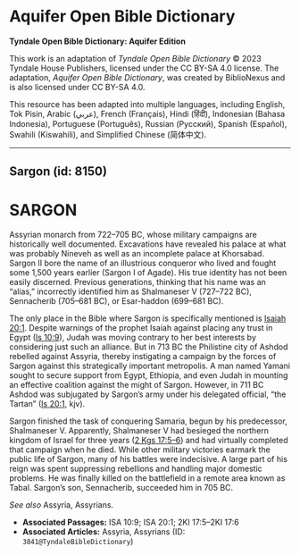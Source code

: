 # Aquifer Open Bible Dictionary

**Tyndale Open Bible Dictionary: Aquifer Edition**

This work is an adaptation of *Tyndale Open Bible Dictionary* © 2023 Tyndale House Publishers, licensed under the CC BY\-SA 4\.0 license. The adaptation, *Aquifer Open Bible Dictionary*, was created by BiblioNexus and is also licensed under CC BY\-SA 4\.0\.

This resource has been adapted into multiple languages, including English, Tok Pisin, Arabic (عربي), French (Français), Hindi (हिंदी), Indonesian (Bahasa Indonesia), Portuguese (Português), Russian (Русский), Spanish (Español), Swahili (Kiswahili), and Simplified Chinese (简体中文).



--------------------------------

## Sargon (id: 8150)

SARGON
======

Assyrian monarch from 722–705 BC, whose military campaigns are historically well documented. Excavations have revealed his palace at what was probably Nineveh as well as an incomplete palace at Khorsabad. Sargon II bore the name of an illustrious conqueror who lived and fought some 1,500 years earlier (Sargon I of Agade). His true identity has not been easily discerned. Previous generations, thinking that his name was an “alias,” incorrectly identified him as Shalmaneser V (727–722 BC), Sennacherib (705–681 BC), or Esar\-haddon (699–681 BC).

The only place in the Bible where Sargon is specifically mentioned is [Isaiah 20:1](https://ref.ly/Isa20:1). Despite warnings of the prophet Isaiah against placing any trust in Egypt ([Is 10:9](https://ref.ly/Isa10:9)), Judah was moving contrary to her best interests by considering just such an alliance. But in 713 BC the Philistine city of Ashdod rebelled against Assyria, thereby instigating a campaign by the forces of Sargon against this strategically important metropolis. A man named Yamani sought to secure support from Egypt, Ethiopia, and even Judah in mounting an effective coalition against the might of Sargon. However, in 711 BC Ashdod was subjugated by Sargon’s army under his delegated official, “the Tartan” ([Is 20:1](https://ref.ly/Isa20:1), kjv).

Sargon finished the task of conquering Samaria, begun by his predecessor, Shalmaneser V. Apparently, Shalmaneser V had besieged the northern kingdom of Israel for three years ([2 Kgs 17:5–6](https://ref.ly/2Kgs17:5-2Kgs17:6)) and had virtually completed that campaign when he died. While other military victories earmark the public life of Sargon, many of his battles were indecisive. A large part of his reign was spent suppressing rebellions and handling major domestic problems. He was finally killed on the battlefield in a remote area known as Tabal. Sargon’s son, Sennacherib, succeeded him in 705 BC.

*See also* Assyria, Assyrians.

* **Associated Passages:** ISA 10:9; ISA 20:1; 2KI 17:5–2KI 17:6
* **Associated Articles:** Assyria, Assyrians (ID: `3841@TyndaleBibleDictionary`)

